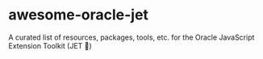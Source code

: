 # awesome-oracle-jet
A curated list of resources, packages, tools, etc. for the Oracle JavaScript Extension Toolkit (JET 🚀) 
